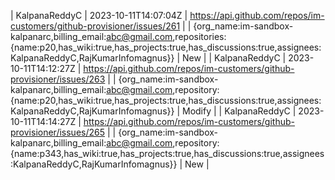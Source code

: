 | KalpanaReddyC | 2023-10-11T14:07:04Z | https://api.github.com/repos/im-customers/github-provisioner/issues/261 |  | {org_name:im-sandbox-kalpanarc,billing_email:abc@gmail.com,repositories:{name:p20,has_wiki:true,has_projects:true,has_discussions:true,assignees:KalpanaReddyC,RajKumarInfomagnus}} | New | 
| KalpanaReddyC | 2023-10-11T14:12:27Z | https://api.github.com/repos/im-customers/github-provisioner/issues/263 |  | {org_name:im-sandbox-kalpanarc,billing_email:abc@gmail.com,repository:{name:p20,has_wiki:true,has_projects:true,has_discussions:true,assignees:KalpanaReddyC,RajKumarInfomagnus}} | Modify | 
| KalpanaReddyC | 2023-10-11T14:14:27Z | https://api.github.com/repos/im-customers/github-provisioner/issues/265 |  | {org_name:im-sandbox-kalpanarc,billing_email:abc@gmail.com,repository:{name:p343,has_wiki:true,has_projects:true,has_discussions:true,assignees:KalpanaReddyC,RajKumarInfomagnus}} | New | 

